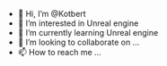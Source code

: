 - 👋 Hi, I’m @Kotbert
- 👀 I’m interested in Unreal engine 
- 🌱 I’m currently learning Unreal engine
- 💞️ I’m looking to collaborate on ...
- 📫 How to reach me ...

<!---
Kotbert/Kotbert is a ✨ special ✨ repository because its `README.md` (this file) appears on your GitHub profile.
You can click the Preview link to take a look at your changes.
--->
